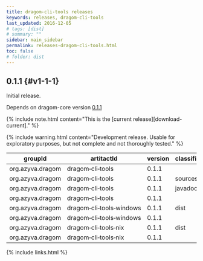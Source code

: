 ```yaml
---
title: dragom-cli-tools releases
keywords: releases, dragom-cli-tools
last_updated: 2016-12-05
# tags: [dist]
# summary: ""
sidebar: main_sidebar
permalink: releases-dragom-cli-tools.html
toc: false
# folder: dist
---
```


## 0.1.1 {#v1-1-1}

Initial release.

Depends on dragom-core version [0.1.1](releases-dragom-core.html#v0-1-1)

{% include note.html content="This is the [current release][download-current]." %}

{% include warning.html content="Development release. Usable for exploratory purposes, but not complete and not thoroughly tested." %}

groupId         |artitactId                                |version|classifier|type  |
----------------|------------------------------------------|-------|----------|------|
org.azyva.dragom|dragom&#8209;cli&#8209;tools              |0.1.1  |          |jar   |<a class="no_icon" href="http://repo1.maven.org/maven2/org/azyva/dragom/dragom-cli-tools/0.1.1/dragom-cli-tools-0.1.1.jar" download><span class="glyphicon glyphicon-download"/></a>
org.azyva.dragom|dragom&#8209;cli&#8209;tools              |0.1.1  |sources   |jar   |<a class="no_icon" href="http://repo1.maven.org/maven2/org/azyva/dragom/dragom-cli-tools/0.1.1/dragom-cli-tools-0.1.1-sources.jar" download><span class="glyphicon glyphicon-download"/></a>
org.azyva.dragom|dragom&#8209;cli&#8209;tools              |0.1.1  |javadoc   |jar   |<a class="no_icon" href="http://repo1.maven.org/maven2/org/azyva/dragom/dragom-cli-tools/0.1.1/dragom-cli-tools-0.1.1-javadoc.jar" download><span class="glyphicon glyphicon-download"/></a>
org.azyva.dragom|dragom&#8209;cli&#8209;tools              |0.1.1  |          |pom   |<a class="no_icon" href="http://repo1.maven.org/maven2/org/azyva/dragom/dragom-cli-tools/0.1.1/dragom-cli-tools-0.1.1.pom" download><span class="glyphicon glyphicon-download"/></a>
org.azyva.dragom|dragom&#8209;cli&#8209;tools&#8209;windows|0.1.1  |dist      |tar.gz|<a class="no_icon" href="http://repo1.maven.org/maven2/org/azyva/dragom/dragom-cli-tools-windows/0.1.1/dragom-cli-tools-windows-0.1.1-dist.tar.gz" download><span class="glyphicon glyphicon-download"/></a>
org.azyva.dragom|dragom&#8209;cli&#8209;tools&#8209;windows|0.1.1  |          |pom   |<a class="no_icon" href="http://repo1.maven.org/maven2/org/azyva/dragom/dragom-cli-tools-windows/0.1.1/dragom-cli-tools-windows-0.1.1.pom" download><span class="glyphicon glyphicon-download"/></a>
org.azyva.dragom|dragom&#8209;cli&#8209;tools&#8209;nix    |0.1.1  |dist      |tar.gz|<a class="no_icon" href="http://repo1.maven.org/maven2/org/azyva/dragom/dragom-cli-tools-nix/0.1.1/dragom-cli-tools-nix-0.1.1-dist.tar.gz" download><span class="glyphicon glyphicon-download"/></a>
org.azyva.dragom|dragom&#8209;cli&#8209;tools&#8209;nix    |0.1.1  |          |pom   |<a class="no_icon" href="http://repo1.maven.org/maven2/org/azyva/dragom/dragom-cli-tools-nix/0.1.1/dragom-cli-tools-nix-0.1.1.pom" download><span class="glyphicon glyphicon-download"/></a>

{% include links.html %}